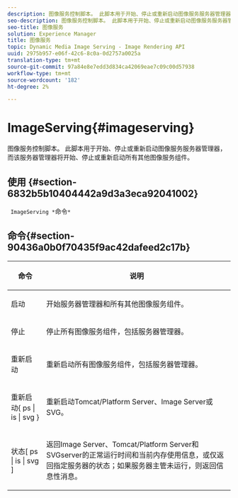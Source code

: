 ```yaml
---
description: 图像服务控制脚本。 此脚本用于开始、停止或重新启动图像服务服务器管理器，而该服务器管理器将开始、停止或重新启动所有其他图像服务组件。
seo-description: 图像服务控制脚本。 此脚本用于开始、停止或重新启动图像服务服务器管理器，而该服务器管理器将开始、停止或重新启动所有其他图像服务组件。
seo-title: 图像服务
solution: Experience Manager
title: 图像服务
topic: Dynamic Media Image Serving - Image Rendering API
uuid: 2975b957-e06f-42c6-8c0a-0d2757a0025a
translation-type: tm+mt
source-git-commit: 97a84e8e7edd3d834ca42069eae7c09c00d57938
workflow-type: tm+mt
source-wordcount: '182'
ht-degree: 2%

---
```



# ImageServing{#imageserving}

图像服务控制脚本。 此脚本用于开始、停止或重新启动图像服务服务器管理器，而该服务器管理器将开始、停止或重新启动所有其他图像服务组件。

## 使用 {#section-6832b5b10404442a9d3a3eca92041002}

` ImageServing *`命令`*`

## 命令{#section-90436a0b0f70435f9ac42dafeed2c17b}

<table id="table_692C6A043F9747C88929FF20373EC88C"> 
 <thead> 
  <tr> 
   <th colname="col1" class="entry"> <p>命令 </p> </th> 
   <th colname="col2" class="entry"> <p>说明 </p> </th> 
  </tr> 
 </thead>
 <tbody> 
  <tr> 
   <td colname="col1"> <p> <span class="codeph"> 启动 </span> </p> </td> 
   <td colname="col2"> <p> 开始服务器管理器和所有其他图像服务组件。 </p> </td> 
  </tr> 
  <tr> 
   <td colname="col1"> <p> <span class="codeph"> 停止  </span> </p> </td> 
   <td colname="col2"> <p> 停止所有图像服务组件，包括服务器管理器。 </p> </td> 
  </tr> 
  <tr> 
   <td colname="col1"> <p> <span class="codeph"> 重新启动 </span> </p> </td> 
   <td colname="col2"> <p>重新启动所有图像服务组件，包括服务器管理器。 </p> </td> 
  </tr> 
  <tr> 
   <td colname="col1"> <p> <span class="codeph"> 重新启动{ ps | is | svg }  </span> </p> </td> 
   <td colname="col2"> <p> 重新启动Tomcat/Platform Server、Image Server或SVG。 </p> </td> 
  </tr> 
  <tr> 
   <td colname="col1"> <p> <span class="codeph"> 状态[ ps | is | svg ]  </span> </p> </td> 
   <td colname="col2"> <p>返回Image Server、Tomcat/Platform Server和SVGserver的正常运行时间和当前内存使用信息，或仅返回指定服务器的状态；如果服务器主管未运行，则返回信息性消息。 </p> </td> 
  </tr> 
 </tbody> 
</table>

